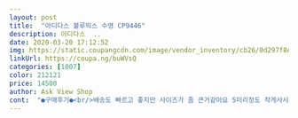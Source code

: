 ```yaml
---
layout: post 
title:  "아디다스 볼루믹스 수영 CP9446" 
description: 아디다스  ..
date: 2020-03-20 17:12:52 
img: https://static.coupangcdn.com/image/vendor_inventory/cb26/0d297f8ef3d7cd06ebf227360f1e289870f2f0d7b959370b5936bd7589a3.jpg 
linkUrl: https://coupa.ng/buWVsQ 
categories: [1007] 
color: 212121 
price: 14500 
author: Ask View Shop 
cont:  "●구매후기●<br/>배송도 빠르고 좋지만 사이즈가 좀 큰거같아요 5미리정도 작게사시는게 좋을것같아요 ㅎㅎ 그거말곤 만족해요<br/>아주 잘 맞습니다~<br/>이뻐요 싸게 잘 삿어요<br/>배송도 빠르고 좋지만 사이즈가 좀 큰거같아요 5미리정도 작게사시는게 좋을것같아요 ㅎㅎ 그거말곤 만족해요<br/>아주 잘 맞습니다~<br/>이뻐요 싸게 잘 삿어요<br/>" 
---
```


